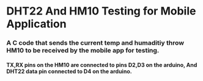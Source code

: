 # DHT22 And HM10 Testing for Mobile Application

### A C code that sends the current temp and humaditiy throw HM10 to be received by the mobile app for testing.

#### TX,RX pins on the HM10 are connected to pins D2,D3 on the arduino, And DHT22 data pin connected to D4 on the arduino.
